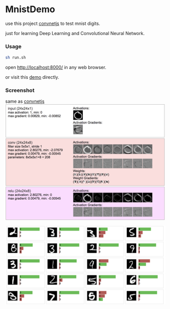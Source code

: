 # MnistDemo

use this project [convnetjs](https://github.com/karpathy/convnetjs) to test mnist digits.

just for learning Deep Learning and Convolutional Neural Network.

### Usage
```sh
sh run.sh 
```
open [http://localhost:8000/](http://localhost:8000/) in any web browser.

or visit this [demo](http://felixzhang00.github.io/DL/mnist/) directly.

### Screenshot
same as [convnetjs](http://cs.stanford.edu/people/karpathy/convnetjs/demo/mnist.html)
![](https://raw.githubusercontent.com/FelixZhang00/mnist_demo/master/screenshot/ss1.jpg)

![](https://raw.githubusercontent.com/FelixZhang00/mnist_demo/master/screenshot/ss2.jpg)
